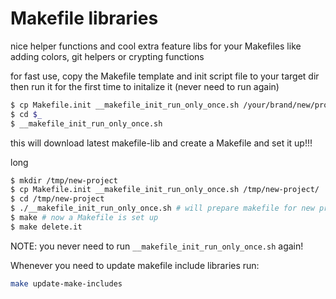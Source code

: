 # Makefile libraries

nice helper functions and cool extra feature libs for your Makefiles
like adding colors, git helpers or crypting functions

for fast use, copy the Makefile template and init script file to your target dir
then run it for the first time to initalize it (never need to run again)

```bash
$ cp Makefile.init __makefile_init_run_only_once.sh /your/brand/new/project/target/dir/
$ cd $_
$ __makefile_init_run_only_once.sh
```

this will download latest makefile-lib and create a Makefile and set it up!!!

long
```bash
$ mkdir /tmp/new-project
$ cp Makefile.init __makefile_init_run_only_once.sh /tmp/new-project/
$ cd /tmp/new-project
$ ./__makefile_init_run_only_once.sh # will prepare makefile for new project (download files)
$ make # now a Makefile is set up
$ make delete.it
```

NOTE: you never need to run `__makefile_init_run_only_once.sh` again! 

Whenever you need to update makefile include libraries run:

```bash
make update-make-includes 
```
